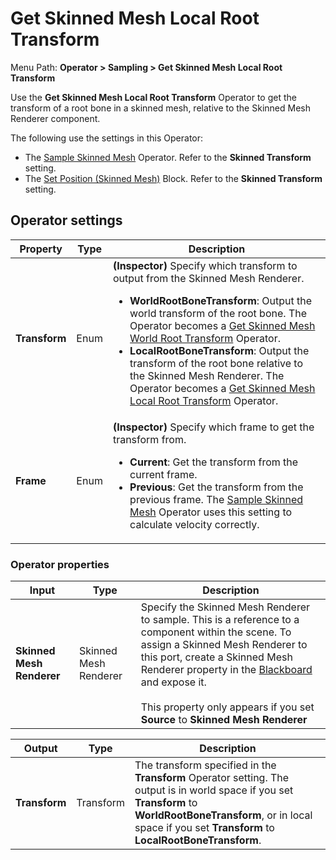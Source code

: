 # Get Skinned Mesh Local Root Transform

Menu Path: **Operator > Sampling > Get Skinned Mesh Local Root Transform**

Use the **Get Skinned Mesh Local Root Transform** Operator to get the transform of a root bone in a skinned mesh, relative to the Skinned Mesh Renderer component.

The following use the settings in this Operator:

- The [Sample Skinned Mesh](Operator-SampleMesh.md) Operator. Refer to the **Skinned Transform** setting.
- The [Set Position (Skinned Mesh)](Block-SetPosition(Mesh).md) Block. Refer to the **Skinned Transform** setting.

## Operator settings

| **Property**  | **Type** | **Description**                                              |
| ------------- | -------- | ------------------------------------------------------------ |
| **Transform** | Enum     | **(Inspector)** Specify which transform to output from the Skinned Mesh Renderer.<ul><li>**WorldRootBoneTransform**: Output the world transform of the root bone. The Operator becomes a [Get Skinned Mesh World Root Transform](Operator-SkinnedWorldTransform.md) Operator.</li><li>**LocalRootBoneTransform**: Output the transform of the root bone relative to the Skinned Mesh Renderer. The Operator becomes a [Get Skinned Mesh Local Root Transform](Operator-SkinnedLocalTransform.md) Operator.</li></ul>|
| **Frame**     | Enum     | **(Inspector)** Specify which frame to get the transform from.<ul><li>**Current**: Get the transform from the current frame.</li><li>**Previous**: Get the transform from the previous frame. The [Sample Skinned Mesh](Operator-SampleMesh.md) Operator uses this setting to calculate velocity correctly.</li></ul> |

### Operator properties

| **Input**                 | **Type**              | **Description**                                              |
| ------------------------- | --------------------- | ------------------------------------------------------------ |
| **Skinned Mesh Renderer** | Skinned Mesh Renderer | Specify the Skinned Mesh Renderer to sample. This is a reference to a component within the scene. To assign a Skinned Mesh Renderer to this port, create a Skinned Mesh Renderer property in the [Blackboard](Blackboard.md) and expose it.<br/><br/>This property only appears if you set **Source** to **Skinned Mesh Renderer** |

| **Output**    | **Type**  | **Description**                                              |
| ------------- | --------- | ------------------------------------------------------------ |
| **Transform** | Transform | The transform specified in the **Transform** Operator setting. The output is in world space if you set **Transform** to **WorldRootBoneTransform**, or in local space if you set **Transform** to **LocalRootBoneTransform**. |

